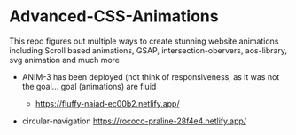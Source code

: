 # Advanced-CSS-Animations
This repo figures out multiple ways to create stunning website animations including Scroll based animations, GSAP, intersection-obervers, aos-library, svg animation and much more

* ANIM-3 has been deployed (not think of responsiveness, as it was not the goal... goal (animations) are fluid
    - https://fluffy-naiad-ec00b2.netlify.app/

* circular-navigation
    https://rococo-praline-28f4e4.netlify.app/
